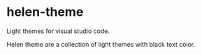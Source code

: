 # helen-theme
Light themes for visual studio code.

Helen theme are a collection of light themes with black text color. 

